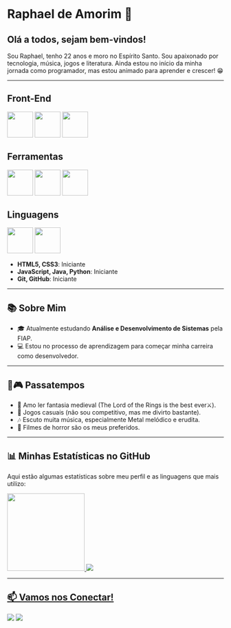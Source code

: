# Raphael de Amorim 🐼  

## Olá a todos, sejam bem-vindos!  
Sou Raphael, tenho 22 anos e moro no Espírito Santo. Sou apaixonado por tecnologia, música, jogos e literatura. Ainda estou no início da minha jornada como programador, mas estou animado para aprender e crescer! 😁  

---

## Front-End
<img loading="lazy" src="https://cdn.jsdelivr.net/gh/devicons/devicon@latest/icons/html5/html5-original-wordmark.svg" width="60" height="60"/>  <img loading="lazy" src="https://cdn.jsdelivr.net/gh/devicons/devicon@latest/icons/css3/css3-original-wordmark.svg" width="60" height="60"/>  <img loading="lazy" src="https://cdn.jsdelivr.net/gh/devicons/devicon@latest/icons/javascript/javascript-original.svg" width="60" height="60"/>  

## Ferramentas
<img loading="lazy" src="https://cdn.jsdelivr.net/gh/devicons/devicon@latest/icons/git/git-original.svg" width="60" height="60"/>  <img loading="lazy" src="https://cdn.jsdelivr.net/gh/devicons/devicon@latest/icons/github/github-original.svg" width="60" height="60"/>  <img src="https://cdn.jsdelivr.net/gh/devicons/devicon@latest/icons/vscode/vscode-original.svg" width="60" height="60"/>  

## Linguagens
<img loading="lazy" src="https://cdn.jsdelivr.net/gh/devicons/devicon@latest/icons/java/java-original.svg" width="60" height="60"/>  <img src="https://cdn.jsdelivr.net/gh/devicons/devicon@latest/icons/python/python-original-wordmark.svg" width="60" height="60"/>  

- **HTML5, CSS3**: Iniciante  
- **JavaScript, Java, Python**: Iniciante  
- **Git, GitHub**: Iniciante  

---

## 📚 Sobre Mim  
- 🎓 Atualmente estudando **Análise e Desenvolvimento de Sistemas** pela FIAP.  
- 💻 Estou no processo de aprendizagem para começar minha carreira como desenvolvedor.  

---

## 🍵🎮 Passatempos  
- 📖 Amo ler fantasia medieval (The Lord of the Rings is the best ever⚔️).  
- 👾 Jogos casuais (não sou competitivo, mas me divirto bastante).  
- 🎶 Escuto muita música, especialmente Metal melódico e erudita.  
- 🎥 Filmes de horror são os meus preferidos.
  
---

## 📊 Minhas Estatísticas no GitHub  
Aqui estão algumas estatísticas sobre meu perfil e as linguagens que mais utilizo:  
<div>
<a href="https://github.com/RaphaCat">
<img loading="lazy" height="180em" src="https://github-readme-stats.vercel.app/api/top-langs/?username=RaphaCat&layout=compact&langs_count=7&theme=dracula"/>
<img src="https://github-readme-stats.vercel.app/api?username=RaphaCat&show_icons=true&theme=dracula&include_all_commits=true&count_private=true&token=YOUR_TOKEN" />
</div>  

---

## 📫 Vamos nos Conectar!  
<div>
<a href = "mailto:raphaelnoobb@gmail.com"><img loading="lazy" src="https://img.shields.io/badge/Gmail-D14836?style=for-the-badge&logo=gmail&logoColor=white" target="_blank"></a>
<a href="https://www.linkedin.com/in/raphaeldeamorimrodriguesdias" target="_blank"><img loading="lazy" src="https://img.shields.io/badge/-LinkedIn-%230077B5?style=for-the-badge&logo=linkedin&logoColor=white" target="_blank"></a>   
</div>  

